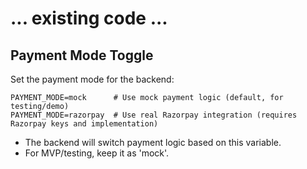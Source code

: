 # ... existing code ...

## Payment Mode Toggle

Set the payment mode for the backend:

```
PAYMENT_MODE=mock      # Use mock payment logic (default, for testing/demo)
PAYMENT_MODE=razorpay  # Use real Razorpay integration (requires Razorpay keys and implementation)
```

- The backend will switch payment logic based on this variable.
- For MVP/testing, keep it as 'mock'. 